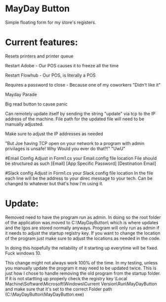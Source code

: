 # MayDay Button
Simple floating form for my store's registers.

# Current features:

Resets printers and printer queue

Restart Adobe - Our POS causes it to freeze all the time

Restart Flowhub - Our POS, is literally a POS

Requires a password to close - Because one of my coworkers "Didn't like it"

Mayday Parade

Big read button to cause panic

Can remotely update itself by sending the string "update" via tcp to the IP address of the machine. 
File path for the updated file will need to be manually adjusted.

Make sure to adjust the IP addresses as needed

"But Joe having TCP open on your network to a program with admin privilages is unsafe! Why Would you ever do that?!"
"UwU"


#Email Config
Adjust in Form1.cs your Email.config file location
File should be structured as such
[Email]
[App Specific Password]
[Destination Email]

#Slack config
Adjust in Form1.cs your Slack.config file location
In the file each line will be the address to your direc message to your tech.
Can be changed to whatever but that's how I'm using it.

# Update:
Removed need to have the program run as admin. In doing so the root folder of the application was moved to C:\MayDayButton\ which is where updates and the lgos are stored normally anyways. Program will only run as admin if it needs to adjust the startup registry key. If you want to change the location of the program just make sure to adjust the locations as needed in the code.

In doing this hopefully the reliability of it starting up everytime will be fixed. Fuck windows 10.

This change might not always work 100% of the time. In my testing, unless you manually update the program it may need to be updated twice. This is just how I chose to handle removing the old program from the startup folder. If it is not startting up properly check the registry key
\\Local Machine\\Software\\Microsoft\\Windows\Current Version\\Run\\MayDayButton and make sure that it's set to the correct Folder path (C:\MayDayButton\MayDayButton.exe)
